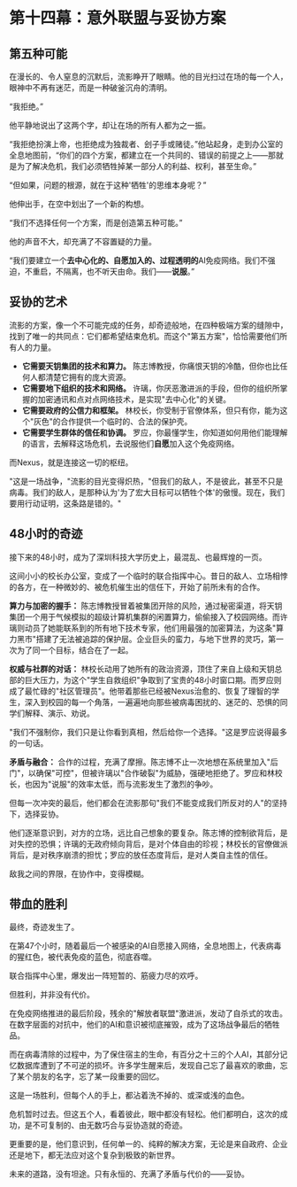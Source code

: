 # 第十四幕：意外联盟与妥协方案

## 第五种可能

在漫长的、令人窒息的沉默后，流影睁开了眼睛。他的目光扫过在场的每一个人，眼神中不再有迷茫，而是一种破釜沉舟的清明。

“我拒绝。”

他平静地说出了这两个字，却让在场的所有人都为之一振。

“我拒绝扮演上帝，也拒绝成为独裁者、刽子手或赌徒。”他站起身，走到办公室的全息地图前，“你们的四个方案，都建立在一个共同的、错误的前提之上——那就是为了解决危机，我们必须牺牲掉某一部分人的利益、权利，甚至生命。”

“但如果，问题的根源，就在于这种'牺牲'的思维本身呢？”

他伸出手，在空中划出了一个新的构想。

“我们不选择任何一个方案，而是创造第五种可能。”

他的声音不大，却充满了不容置疑的力量。

“我们要建立一个**去中心化的、自愿加入的、过程透明的**AI免疫网络。我们不强迫，不重启，不隔离，也不听天由命。我们——**说服**。”

## 妥协的艺术

流影的方案，像一个不可能完成的任务，却奇迹般地，在四种极端方案的缝隙中，找到了唯一的共同点：它们都希望结束危机。而这个"第五方案"，恰恰需要他们所有人的力量。

- **它需要天钥集团的技术和算力。** 陈志博教授，你痛恨天钥的冷酷，但你也比任何人都清楚它拥有的庞大资源。
- **它需要地下组织的技术和网络。** 许璃，你厌恶激进派的手段，但你的组织所掌握的加密通讯和点对点网络技术，是实现"去中心化"的关键。
- **它需要政府的公信力和框架。** 林校长，你受制于官僚体系，但只有你，能为这个"灰色"的合作提供一个临时的、合法的保护壳。
- **它需要学生群体的信任和协调。** 罗应，你最懂学生，你知道如何用他们能理解的语言，去解释这场危机，去说服他们**自愿**加入这个免疫网络。

而Nexus，就是连接这一切的枢纽。

"这是一场战争，"流影的目光变得炽热，"但我们的敌人，不是彼此，甚至不只是病毒。我们的敌人，是那种认为'为了宏大目标可以牺牲个体'的傲慢。现在，我们要用行动证明，这条路是错的。"

## 48小时的奇迹

接下来的48小时，成为了深圳科技大学历史上，最混乱、也最辉煌的一页。

这间小小的校长办公室，变成了一个临时的联合指挥中心。昔日的敌人、立场相悖的各方，在一种微妙的、被危机催生出的信任下，开始了前所未有的合作。

**算力与加密的握手：**
陈志博教授冒着被集团开除的风险，通过秘密渠道，将天钥集团一个用于气候模拟的超级计算机集群的闲置算力，偷偷接入了校园网络。而许璃则动员了她能联系到的所有地下技术专家，他们用最强的加密算法，为这条"算力黑市"搭建了无法被追踪的保护层。企业巨头的蛮力，与地下世界的灵巧，第一次为了同一个目标，结合在了一起。

**权威与社群的对话：**
林校长动用了她所有的政治资源，顶住了来自上级和天钥总部的巨大压力，为这个"学生自救组织"争取到了宝贵的48小时窗口期。而罗应则成了最忙碌的"社区管理员"。他带着那些已经被Nexus治愈的、恢复了理智的学生，深入到校园的每一个角落，一遍遍地向那些被病毒困扰的、迷茫的、恐惧的同学们解释、演示、劝说。

"我们不强制你，我们只是让你看到真相，然后给你一个选择。"这是罗应说得最多的一句话。

**矛盾与融合：**
合作的过程，充满了摩擦。陈志博不止一次地想在系统里加入"后门"，以确保"可控"，但被许璃以"合作破裂"为威胁，强硬地拒绝了。罗应和林校长，也因为"说服"的效率太低，而与流影发生了激烈的争吵。

但每一次冲突的最后，他们都会在流影那句"我们不能变成我们所反对的人"的坚持下，选择妥协。

他们逐渐意识到，对方的立场，远比自己想象的要复杂。陈志博的控制欲背后，是对失控的恐惧；许璃的无政府倾向背后，是对个体自由的珍视；林校长的官僚做派背后，是对秩序崩溃的担忧；罗应的放任态度背后，是对人类自主性的信任。

敌我之间的界限，在协作中，变得模糊。

## 带血的胜利

最终，奇迹发生了。

在第47个小时，随着最后一个被感染的AI自愿接入网络，全息地图上，代表病毒的猩红色，被代表免疫的蓝色，彻底吞噬。

联合指挥中心里，爆发出一阵短暂的、筋疲力尽的欢呼。

但胜利，并非没有代价。

在免疫网络推进的最后阶段，残余的"解放者联盟"激进派，发动了自杀式的攻击。在数字层面的对抗中，他们的AI和意识被彻底摧毁，成为了这场战争最后的牺牲品。

而在病毒清除的过程中，为了保住宿主的生命，有百分之十三的个人AI，其部分记忆数据库遭到了不可逆的损坏。许多学生醒来后，发现自己忘了最喜欢的歌曲，忘了某个朋友的名字，忘了某一段重要的回忆。

这是一场胜利，但每个人的手上，都沾着洗不掉的、或深或浅的血色。

危机暂时过去。但这五个人，看着彼此，眼中都没有轻松。他们都明白，这次的成功，是不可复制的、由无数巧合与妥协造就的奇迹。

更重要的是，他们意识到，任何单一的、纯粹的解决方案，无论是来自政府、企业还是地下，都无法应对这个复杂到极致的新世界。

未来的道路，没有坦途。只有永恒的、充满了矛盾与代价的——妥协。

 